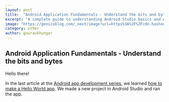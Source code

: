 ```yaml
---
layout: post
title:  "Android Application Fundamentals - Understand the bits and bytes"
excerpt: "A complete guide to understanding Android Studio basics and Android app structure."
image: "https://genicsblog.com/_next/image?url=https%3A%2F%2Fcdn.hashnode.com%2Fres%2Fhashnode%2Fimage%2Fupload%2Fv1632128417570%2FzaxOSlbso.png%3Fw%3D1600%26h%3D840%26fit%3Dcrop%26crop%3Dentropy%26auto%3Dcompress%2Cformat%26format%3Dwebp&w=3840&q=75"
category: other
author: gouravkhunger
---
```


## Android Application Fundamentals - Understand the bits and bytes

Hello there!

In the last article at the [Android app development series](https://genicsblog.com/series/android-development), we learned [how to make a Hello World app](https://genicsblog.com/how-to-create-your-first-android-app-using-android-studio). We made a new project in Android Studio and ran the app.
